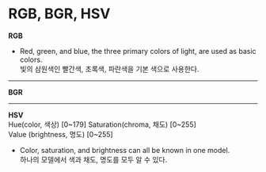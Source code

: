 RGB, BGR, HSV
===============
**RGB**   
- Red, green, and blue, the three primary colors of light, are used as basic colors.   
   빛의 삼원색인 빨간색, 초록색, 파란색을 기본 색으로 사용한다. 

---
**BGR**

---

**HSV**   
Hue(color, 색상) [0~179]
Saturation(chroma, 채도) [0~255]    
Value (brightness, 명도) [0~255]

- Color, saturation, and brightness can all be known in one model.   
 하나의 모델에서 색과 채도, 명도를 모두 알 수 있다. 


